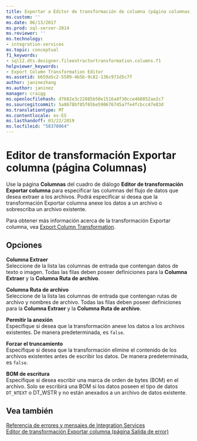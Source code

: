 ```yaml
---
title: Exportar a Editor de transformación de columna (página columnas) | Microsoft Docs
ms.custom: ''
ms.date: 06/13/2017
ms.prod: sql-server-2014
ms.reviewer: ''
ms.technology:
- integration-services
ms.topic: conceptual
f1_keywords:
- sql12.dts.designer.fileextractortransformation.columns.f1
helpviewer_keywords:
- Export Column Transformation Editor
ms.assetid: b659a5c2-5509-4b5b-9c82-136c971d5c7f
author: janinezhang
ms.author: janinez
manager: craigg
ms.openlocfilehash: d7682e3c22885b50e1516a8f30cce468852ae2c7
ms.sourcegitcommit: 5a8678bf85f65be590676745a7fe4fcbcc47e83d
ms.translationtype: MT
ms.contentlocale: es-ES
ms.lasthandoff: 03/22/2019
ms.locfileid: "58378064"
---
```

# <a name="export-column-transformation-editor-columns-page"></a>Editor de transformación Exportar columna (página Columnas)
  Use la página **Columnas** del cuadro de diálogo **Editor de transformación Exportar columna** para especificar las columnas del flujo de datos que desea extraer a los archivos. Podrá especificar si desea que la transformación Exportar columna anexe los datos a un archivo o sobrescriba un archivo existente.  
  
 Para obtener más información acerca de la transformación Exportar columna, vea [Export Column Transformation](data-flow/transformations/export-column-transformation.md).  
  
## <a name="options"></a>Opciones  
 **Columna Extraer**  
 Seleccione de la lista las columnas de entrada que contengan datos de texto o imagen. Todas las filas deben poseer definiciones para la **Columna Extraer** y la **Columna Ruta de archivo**.  
  
 **Columna Ruta de archivo**  
 Seleccione de la lista las columnas de entrada que contengan rutas de archivo y nombres de archivo. Todas las filas deben poseer definiciones para la **Columna Extraer** y la **Columna Ruta de archivo**.  
  
 **Permitir la anexión**  
 Especifique si desea que la transformación anexe los datos a los archivos existentes. De manera predeterminada, es `false`.  
  
 **Forzar el truncamiento**  
 Especifique si desea que la transformación elimine el contenido de los archivos existentes antes de escribir los datos. De manera predeterminada, es `false`.  
  
 **BOM de escritura**  
 Especifique si desea escribir una marca de orden de bytes (BOM) en el archivo. Solo se escribirá una BOM si los datos poseen el tipo de datos `DT_NTEXT` o DT_WSTR y no están anexados a un archivo de datos existente.  
  
## <a name="see-also"></a>Vea también  
 [Referencia de errores y mensajes de Integration Services](../../2014/integration-services/integration-services-error-and-message-reference.md)   
 [Editor de transformación Exportar columna &#40;página Salida de error&#41;](../../2014/integration-services/export-column-transformation-editor-error-output-page.md)  
  
  
